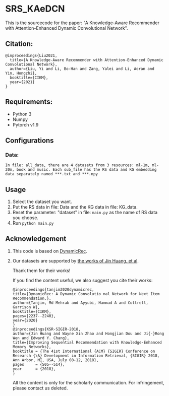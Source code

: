 # SRS_KAeDCN
This is the sourcecode for the paper: "A Knowledge-Aware Recommender with Attention-Enhanced Dynamic Convolutional Network".

## Citation:
```
@inproceedings{Liu2021,
  title={A Knowledge-Aware Recommender with Attention-Enhanced Dynamic Convolutional Network},
  author={Liu, Yi and Li, Bo-Han and Zang, Yalei and Li, Aoran and Yin, Hongzhi},
  booktitle={CIKM},
  year={2021}
}
```

## Requirements:
* Python 3
* Numpy
* Pytorch v1.9

## Configurations
### Data:
    In file: all_data, there are 4 datasets from 3 resources: ml-1m, ml-20m, book and music. Each sub_file has the RS data and KG embedding data separately named ***.txt and ***.npy

## Usage

1.  Select the dataset you want. 
2.  Put the RS data in file: Data and the KG data in file: KG_data.
3.  Reset the parameter: "dataset" in file: <code>main.py</code> as the name of RS data you choose.
4.  Run <code>python main.py</code>



## Acknowledgement

1.  This code is based on [DynamicRec](https://github.com/Mehrab-Tanjim/DynamicRec). 
2.  Our datasets are supported by [the works of Jin Huang, et al](https://github.com/RUCAIBox/KB4Rec).

    Thank them for their works! 
    
    If you find the content useful, we also suggest you cite their works:
    ```
    @inproceedings{tanjim2020dynamicrec,
    title={DynamicRec: A Dynamic Convolutio nal Network for Next Item Recommendation.},
    author={Tanjim, Md Mehrab and Ayyubi, Hammad A and Cottrell, Garrison W},
    booktitle={CIKM},
    pages={2237--2240},
    year={2020}
    }
    @inproceedings{KSR-SIGIR-2018,
    author={Jin Huang and Wayne Xin Zhao and Hongjian Dou and Ji{-}Rong Wen and Edward Y. Chang},
    title={Improving Sequential Recommendation with Knowledge-Enhanced Memory Networks},
    booktitle = {The 41st International {ACM} {SIGIR} Conference on Research {\&} Development in Information Retrieval, {SIGIR} 2018, Ann Arbor, MI, USA, July 08-12, 2018},
    pages     = {505--514},
    year      = {2018},
    }
    ```
    All the content is only for the scholarly communication. For infringement, please contact us deleted.
